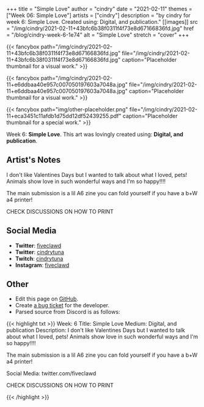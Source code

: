 +++
title =       "Simple Love"
author =      "cindry"
date =        "2021-02-11"
themes =      ["Week 06: Simple Love"]
artists =     ["cindry"]
description = "by cindry for week 6: Simple Love. Created using: Digital, and publication."
[[images]]
              src = "/img/cindry/2021-02-11+43bfc6b38f0311f4f73e8d67166836fd.jpg"
              href = "/blog/cindry-week-6-1e74"
              alt = "Simple Love"
              stretch = "cover"
+++


{{< fancybox path="/img/cindry/2021-02-11+43bfc6b38f0311f4f73e8d67166836fd.jpg" file="/img/cindry/2021-02-11+43bfc6b38f0311f4f73e8d67166836fd.jpg" caption="Placeholder thumbnail for a visual work." >}}

{{< fancybox path="/img/cindry/2021-02-11+e6ddbaa40e957c007050197603a7048a.jpg" file="/img/cindry/2021-02-11+e6ddbaa40e957c007050197603a7048a.jpg" caption="Placeholder thumbnail for a visual work." >}}

{{< fancybox path="img/other-placeholder.png" file="/img/cindry/2021-02-11+eca3451c11afdb1d75dd12df52439255.pdf" caption="Placeholder thumbnail for a special work." >}}


Week 6: **Simple Love**. This art was lovingly created using: **Digital, and publication**.

## Artist's Notes

I don't like Valentines Days but I wanted to talk about what I loved, pets!
Animals show love in such wonderful ways and I'm so happy!!!!

The main submission is a lil A6 zine you can fold yourself if you have a b+W a4 printer!

CHECK DISCUSSIONS ON HOW TO PRINT

## Social Media

- **Twitter**: <a href='https://twitter.com/fiveclawd' target='_blank'>fiveclawd</a>
- **Twitter**: <a href='https://twitter.com/cindrytuna' target='_blank'>cindrytuna</a>
- **Twitch**: <a href='https://twitch.tv/cindrytuna' target='_blank'>cindrytuna</a>
- **Instagram**: <a href='https://instagram.com/fiveclawd' target='_blank'>fiveclawd</a>


## Other

- Edit this page on [GitHub](https://github.com/teaminkling/web-refresh/edit/main/content/blog/cindry-week-6-1e74.md).
- Create [a bug ticket](https://github.com/teaminkling/web-refresh/issues/new?assignees=&labels=bug&template=problem-report.md&title=) for the developer.
- Parsed source from Discord is as follows:

{{< highlight txt >}}
Week: 6
Title: Simple Love
Medium: Digital, and publication
Description:
I don't like Valentines Days but I wanted to talk about what I loved, pets!
Animals show love in such wonderful ways and I'm so happy!!!!

The main submission is a lil A6 zine you can fold yourself if you have a b+W a4 printer!

Social Media: twitter.com/fiveclawd




CHECK DISCUSSIONS ON HOW TO PRINT

{{< /highlight >}}